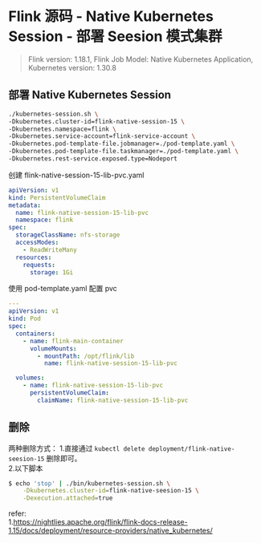 # Flink 源码 - Native Kubernetes Session - 部署 Seesion 模式集群 

>Flink version: 1.18.1, Flink Job Model: Native Kubernetes Application, Kubernetes version: 1.30.8         

##  部署 Native Kubernetes Session 

```bash
./kubernetes-session.sh \
-Dkubernetes.cluster-id=flink-native-session-15 \
-Dkubernetes.namespace=flink \
-Dkubernetes.service-account=flink-service-account \
-Dkubernetes.pod-template-file.jobmanager=./pod-template.yaml \
-Dkubernetes.pod-template-file.taskmanager=./pod-template.yaml \
-Dkubernetes.rest-service.exposed.type=Nodeport  
```

创建 flink-native-session-15-lib-pvc.yaml 
```yaml
apiVersion: v1
kind: PersistentVolumeClaim
metadata:
  name: flink-native-session-15-lib-pvc
  namespace: flink
spec:
  storageClassName: nfs-storage  
  accessModes:
    - ReadWriteMany 
  resources:
    requests:
      storage: 1Gi 
```


使用 pod-template.yaml 配置 pvc 
```yaml
---
apiVersion: v1
kind: Pod
spec:
  containers:
    - name: flink-main-container
      volumeMounts:
        - mountPath: /opt/flink/lib
          name: flink-native-session-15-lib-pvc

  volumes:
    - name: flink-native-session-15-lib-pvc
      persistentVolumeClaim:
        claimName: flink-native-session-15-lib-pvc
```


## 删除  
两种删除方式： 
1.直接通过 `kubectl delete deployment/flink-native-seesion-15` 删除即可。         
2.以下脚本  
```bash
$ echo 'stop' | ./bin/kubernetes-session.sh \
    -Dkubernetes.cluster-id=flink-native-seesion-15 \
    -Dexecution.attached=true
```





refer:      
1.https://nightlies.apache.org/flink/flink-docs-release-1.15/docs/deployment/resource-providers/native_kubernetes/


